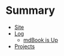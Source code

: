 # Summary

- [Site](./site.md)
- [Log](./log.md)
  - [mdBook is Up](./log--mdbook-is-up.md)
- [Projects](./projects.md)
